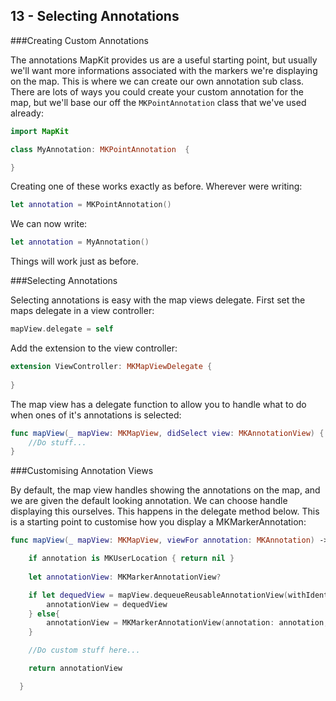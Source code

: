 ## 13 - Selecting Annotations 

###Creating Custom Annotations 

The annotations MapKit provides us are a useful starting point, but usually we'll want more informations associated with the markers we're displaying on the map. This is where we can create our own annotation sub class. There are lots of ways you could create your custom annotation for the map, but we'll base our off the `MKPointAnnotation` class that we've used already:

```swift 
import MapKit

class MyAnnotation: MKPointAnnotation  {

}

```

Creating one of these works exactly as before. Wherever were writing:

```swift 
let annotation = MKPointAnnotation()
```

We can now write: 

```swift 
let annotation = MyAnnotation()
```

Things will work just as before. 

###Selecting Annotations

Selecting annotations is easy with the map views delegate. First set the maps delegate in a view controller: 

```swift 
mapView.delegate = self
```

Add the extension to the view controller: 

```swift 
extension ViewController: MKMapViewDelegate {
	
}
```

The map view has a delegate function to allow you to handle what to do when ones of it's annotations is selected:

```swift
func mapView(_ mapView: MKMapView, didSelect view: MKAnnotationView) {
	//Do stuff...    
}
```

###Customising Annotation Views

By default, the map view handles showing the annotations on the map, and we are given the default looking annotation. We can choose handle displaying this ourselves. This happens in the delegate method below. This is a starting point to customise how you display a MKMarkerAnnotation:

```swift 
func mapView(_ mapView: MKMapView, viewFor annotation: MKAnnotation) -> MKAnnotationView? {

    if annotation is MKUserLocation { return nil }
    
    let annotationView: MKMarkerAnnotationView?

    if let dequedView = mapView.dequeueReusableAnnotationView(withIdentifier: "identifier") as? MKMarkerAnnotationView {
        annotationView = dequedView
    } else{
        annotationView = MKMarkerAnnotationView(annotation: annotation, reuseIdentifier: "identifier")
    }

    //Do custom stuff here...

    return annotationView

  }
```
